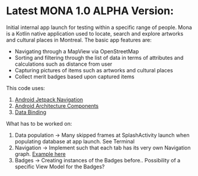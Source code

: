 # Latest MONA 1.0 ALPHA Version:

Initial internal app launch for testing within a specific range of people. Mona is a Kotlin 
native application used to locate, search and explore artworks and cultural places in Montreal.
The basic app features are:
 - Navigating through a MapView via OpenStreetMap
 - Sorting and filtering through the list of data in terms of attributes and calculations such as distance from user
 - Capturing pictures of items such as artworks and cultural places
 - Collect merit badges based upon captured items

This code uses:
1) [Android Jetpack Navigation](https://developer.android.com/guide/navigation)
2) [Android Architecture Components](https://developer.android.com/topic/libraries/architecture)
3) [Data Binding](https://developer.android.com/topic/libraries/data-binding)

What has to be worked on:
1) Data population -> Many skipped frames at SplashActivity launch when populating database at app launch. See Terminal
2) Navigation -> Implement such that each tab has its very own Navigation graph. [Example here](https://android.jlelse.eu/instagram-style-navigation-using-navigation-component-854037cf1389)
3) Badges -> Creating instances of the Badges before.. Possibility of a specific View Model for the Badges?
